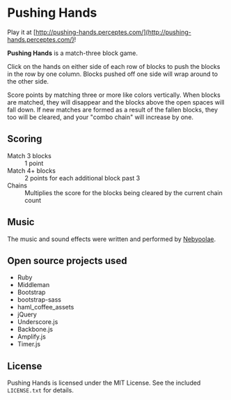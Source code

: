 # Pushing Hands

Play it at [http://pushing-hands.perceptes.com/](http://pushing-hands.perceptes.com/)!

**Pushing Hands** is a match-three block game.

Click on the hands on either side of each row of blocks to push the blocks in the row by one column. Blocks pushed off one side will wrap around to the other side.

Score points by matching three or more like colors vertically. When blocks are matched, they will disappear and the blocks above the open spaces will fall down. If new matches are formed as a result of the fallen blocks, they too will be cleared, and your "combo chain" will increase by one.

## Scoring

<dl>
  <dt>Match 3 blocks</dt>
  <dd>1 point</dd>
  <dt>Match 4+ blocks</dt>
  <dd>2 points for each additional block past 3</dd>
  <dt>Chains</dt>
  <dd>Multiplies the score for the blocks being cleared by the current chain count</dd>
</dl>

## Music

The music and sound effects were written and performed by [Nebyoolae](http://nebyoolae.com/).

## Open source projects used

* Ruby
* Middleman
* Bootstrap
* bootstrap-sass
* haml_coffee_assets
* jQuery
* Underscore.js
* Backbone.js
* Amplify.js
* Timer.js

## License

Pushing Hands is licensed under the MIT License. See the included `LICENSE.txt` for details.
